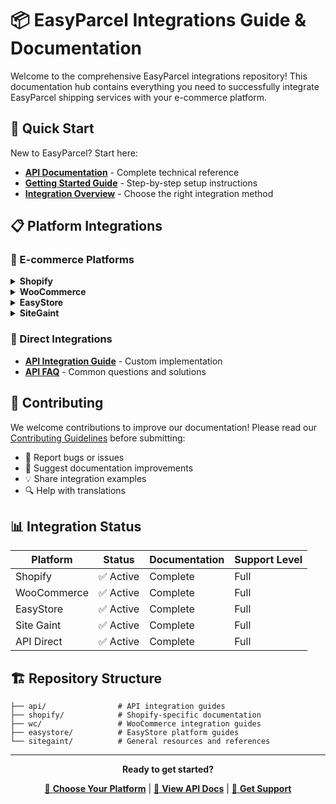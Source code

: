 # 📦 EasyParcel Integrations Guide & Documentation

Welcome to the comprehensive EasyParcel integrations repository! This documentation hub contains everything you need to successfully integrate EasyParcel shipping services with your e-commerce platform.

## 🚀 Quick Start

New to EasyParcel? Start here:

- **[API Documentation](https://developers.easyparcel.com/)** - Complete technical reference
- **[Getting Started Guide](#)** - Step-by-step setup instructions
- **[Integration Overview](#)** - Choose the right integration method

## 📋 Platform Integrations

### 🛒 E-commerce Platforms

<details>
<summary><strong>Shopify</strong></summary>

- [Shopify App vs Import Method Comparison](./shopify/app_vs_import_shopify.md)
- [Live Rate Feature](./shopify/live_rates_setup.md)
- [Missing Phone Number Resolution](./shopify/how_to_resolve_missing_phone_numbers_in_shopify_shipping_address.md)
- [FAQ](./shopify/Shopify_FAQ.md)

</details>

<details>
<summary><strong>WooCommerce</strong></summary>

- [Plugin vs Import Method Comparison](./sg/wc/plugin_vs_import.md)
- [Plugin Installation Guide](./sg/wc/plugin_setup_wc.md)
- [FAQs](./sg/wc/wc_FAQ.md)

</details>

<details>
<summary><strong>EasyStore</strong></summary>
  
- [Address and Shipping Setup](./easystore/easystore_setup.md)
- [EasyStore Integration FAQ](./easystore/easystore_FAQ.md)


</details>

<details>
<summary><strong>SiteGaint</strong></summary>

- [Address and Shipping Setup](./easystore/sitegaint_setup.md)
- [EasyStore Integration FAQ](./easystore/FAQ.md)


</details>

### 🔧 Direct Integrations

- **[API Integration Guide](./api/api_documentaion.md)** - Custom implementation
- **[API FAQ](./api/api_FAQ.md)** - Common questions and solutions



## 🤝 Contributing

We welcome contributions to improve our documentation! Please read our [Contributing Guidelines](CONTRIBUTING.md) before submitting:

- 🐛 Report bugs or issues
- 📝 Suggest documentation improvements  
- 💡 Share integration examples
- 🔍 Help with translations

## 📊 Integration Status

| Platform | Status | Documentation | Support Level |
|----------|--------|---------------|---------------|
| Shopify | ✅ Active | Complete | Full |
| WooCommerce | ✅ Active | Complete | Full |
| EasyStore | ✅ Active | Complete | Full |
| Site Gaint | ✅ Active | Complete | Full |
| API Direct | ✅ Active | Complete | Full |


## 🏗️ Repository Structure

```
├── api/                # API integration guides
├── shopify/            # Shopify-specific documentation  
├── wc/                 # WooCommerce integration guides
├── easystore/          # EasyStore platform guides
└── sitegaint/          # General resources and references

```

---

<div align="center">

**Ready to get started?** 

[🚀 **Choose Your Platform**](#-platform-integrations) | [📖 **View API Docs**](https://developers.easyparcel.com/) | [💬 **Get Support**](https://api.whatsapp.com/send/?phone=6042023160&text&type=phone_number&app_absent=0)


</div>
